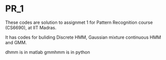 # PR_1

These codes are solution to assignmet 1 for Pattern Recognition course (CS6690), at IIT Madras.

It has codes for buliding Discrete HMM, Gaussian mixture continuous HMM and GMM.

dhmm is in matlab
gmmhmm is in python
